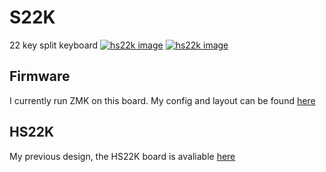 # S22K
 22 key split keyboard
[![hs22k image](https://github.com/DanielGrenehed/S22K/blob/main/resources/s22k_assembled.jpg)]()
[![hs22k image](https://github.com/DanielGrenehed/S22K/blob/main/resources/s22k_pcb.jpg)]()
## Firmware 
I currently run ZMK on this board. My config and layout can be found [here](https://github.com/DanielGrenehed/zmk-config/tree/master/config/boards/shields/s22k)

## HS22K
My previous design, the HS22K board is avaliable [here](https://github.com/DanielGrenehed/HS22K)